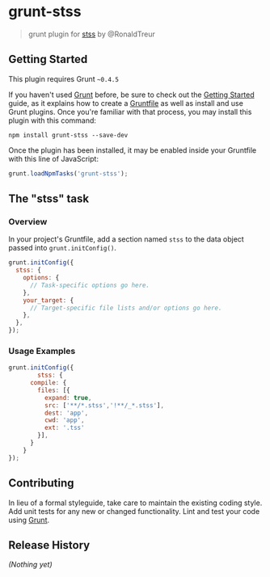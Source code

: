 # grunt-stss

> grunt plugin for [stss](https://github.com/RonaldTreur/STSS) by @RonaldTreur

## Getting Started
This plugin requires Grunt `~0.4.5`

If you haven't used [Grunt](http://gruntjs.com/) before, be sure to check out the [Getting Started](http://gruntjs.com/getting-started) guide, as it explains how to create a [Gruntfile](http://gruntjs.com/sample-gruntfile) as well as install and use Grunt plugins. Once you're familiar with that process, you may install this plugin with this command:

```shell
npm install grunt-stss --save-dev
```

Once the plugin has been installed, it may be enabled inside your Gruntfile with this line of JavaScript:

```js
grunt.loadNpmTasks('grunt-stss');
```

## The "stss" task

### Overview
In your project's Gruntfile, add a section named `stss` to the data object passed into `grunt.initConfig()`.

```js
grunt.initConfig({
  stss: {
    options: {
      // Task-specific options go here.
    },
    your_target: {
      // Target-specific file lists and/or options go here.
    },
  },
});
```

### Usage Examples


```js
grunt.initConfig({
		stss: {
      compile: {
        files: [{
          expand: true,
          src: ['**/*.stss','!**/_*.stss'],
          dest: 'app',
          cwd: 'app',
          ext: '.tss'
        }],
      }
    }
});
```

## Contributing
In lieu of a formal styleguide, take care to maintain the existing coding style. Add unit tests for any new or changed functionality. Lint and test your code using [Grunt](http://gruntjs.com/).

## Release History
_(Nothing yet)_
